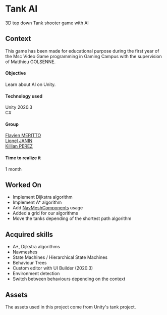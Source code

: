 # Tank AI
3D top down Tank shooter game with AI
 
## Context
This game has been made for educational purpose during the first year of the Msc Video Game programming in Gaming Campus with the supervision of Matthieu GOLSENNE.  

#### Objective
Learn about AI on Unity.  

#### Technology used
Unity 2020.3  
C#

#### Group
[Flavien MERITTO](https://github.com/Ny0n)  
[Lionel JANIN](https://github.com/JLionel)  
[Killian PEREZ](https://github.com/Meshanda)  

#### Time to realize it
1 month

## Worked On
  * Implement Dijkstra algorithm
  * Implement A* algorithm
  * Add [NavMeshComponents](https://github.com/Unity-Technologies/NavMeshComponents) usage
  * Added a grid for our algorithms
  * Move the tanks depending of the shortest path algorithm

## Acquired skills
- A*, Dijkstra algorithms
- Navmeshes
- State Machines / Hierarchical State Machines
- Behaviour Trees
- Custom editor with UI Builder (2020.3)
- Environment detection
- Switch between behaviours depending on the context

## Assets
The assets used in this project come from Unity's tank project.
